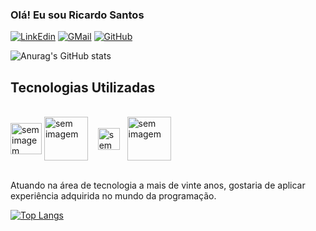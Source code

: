 ### Olá! Eu sou Ricardo Santos


[![LinkEdin](https://img.shields.io/badge/LinkedIn-0077B5?style=for-the-badge&logo=linkedin&logoColor=white)](www.linkedin.com/in/ricardo-ribeiro-santos)
[![GMail](https://img.shields.io/badge/Gmail-D14836?style=for-the-badge&logo=gmail&logoColor=white)](mailto:chaonks@gmail.com)
[![GitHub](https://img.shields.io/badge/GitHub-100000?style=for-the-badge&logo=github&logoColor=white)](https://github.com/Chaonks)

![Anurag's GitHub stats](https://github-readme-stats.vercel.app/api?username=chaonks&show_icons=true&theme=transparent)

## Tecnologias Utilizadas

<div style="display: inline_block"></br>
  <img height="50" width="" align="center"alt="sem imagem"src="https://cdn.jsdelivr.net/gh/devicons/devicon/icons/java/java-original-wordmark.svg"/>
  <img height="70" width="" align="center"alt="sem imagem"src="https://cdn.jsdelivr.net/gh/devicons/devicon/icons/mysql/mysql-original-wordmark.svg" />&nbsp;&nbsp;&nbsp;
  <img height="35" width="" align="center"alt="sem imagem"src="https://cdn.jsdelivr.net/gh/devicons/devicon/icons/spring/spring-original.svg" /> &nbsp;
  <img height="70" width="" align="center"alt="sem imagem"src="https://avatars.githubusercontent.com/u/874086?s=200&v=4" />
  
              
</div></br>

Atuando na área de tecnologia a mais de vinte anos, gostaria de aplicar experiência adquirida no mundo da programação.

[![Top Langs](https://github-readme-stats.vercel.app/api/top-langs/?username=Chaonks&layout=donut-vertical)](https://github.com/Chaonks/github-readme-stats)

